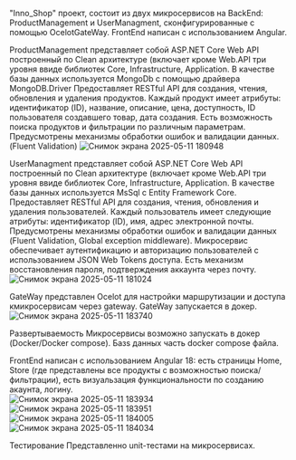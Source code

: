 "Inno_Shop" проект, состоит из двух микросервисов на BackEnd: ProductManagement и UserManagment, сконфигурированные с помощью OcelotGateWay. FrontEnd написан с использованием Angular.

ProductManagement представляет собой ASP.NET Core Web API  построенный по Clean архитектуре (включает кроме Web.API три уровня ввиде библиотек Core, Infrastructure, Application. 
                  В качестве базы данных используется MongoDb с помощью драйвера MongoDB.Driver
                 Предоставляет RESTful API для создания, чтения, обновления и удаления продуктов.
                 Каждый продукт имеет атрибуты: идентификатор (ID), название, описание, цена, доступность, ID пользователя создавшего товар, дата создания.
                 Есть возможность поиска продуктов и фильтрации по различным параметрам.
                 Предусмотрены механизмы обработки ошибок и валидации данных. (Fluent Validation)
                 ![Снимок экрана 2025-05-11 180948](https://github.com/user-attachments/assets/d80488f7-badd-4d4d-92f4-e34c1f020ca3)

      

UserManagment представляет собой ASP.NET Core Web API  построенный по Clean архитектуре (включает кроме Web.API три уровня ввиде библиотек Core, Infrastructure, Application. 
                  В качестве базы данных используется MsSql c Entity Framework Core.
                 Предоставляет RESTful API для создания, чтения, обновления и удаления пользователей.
                 Каждый пользователь имеет следующие атрибуты: идентификатор (ID), имя, адрес электронной почты.
                 Предусмотрены механизмы обработки ошибок и валидации данных (Fluent Validation, Global exception middleware).
                 Микросервис обеспечивает аутентификацию и авторизацию пользователей с использованием JSON Web Tokens доступа.
                 Есть механизм восстановления пароля, подтверждения аккаунта через почту.
                 ![Снимок экрана 2025-05-11 181024](https://github.com/user-attachments/assets/01955b50-764d-43aa-8700-e208765cea1b)


GateWay представлен Ocelot для настройки маршрутизации и доступа кмикросервисам через gateway. GateWay запускается в докер.
               ![Снимок экрана 2025-05-11 183740](https://github.com/user-attachments/assets/c10cf6ce-f217-4b7f-9225-42936a4adfd7)


 Развертываемость
              Микросервисы возможно запускать в докер (Docker/Docker compose). Базs данных часть docker compose файла.

FrontEnd написан с использованием Angular 18: есть страницы Home, Store (где представлены все продукты с возможностью поиска/фильтрации), есть визуальзация функциональности по созданию акаунта, логину.           
              ![Снимок экрана 2025-05-11 183934](https://github.com/user-attachments/assets/9c783255-b21e-410b-865c-539b5d0a8c0b)
              ![Снимок экрана 2025-05-11 183951](https://github.com/user-attachments/assets/d61af1e6-7f84-4a79-a8ff-012a3b00749d)
              ![Снимок экрана 2025-05-11 184005](https://github.com/user-attachments/assets/dbc14c5c-2ae8-4d31-94d1-5b2752697bb8)
              ![Снимок экрана 2025-05-11 184034](https://github.com/user-attachments/assets/ff409bf4-2794-4ce0-bbf3-c76c952778ab)

Тестирование
        Представленно unit-тестами на микросервисах. 
     



